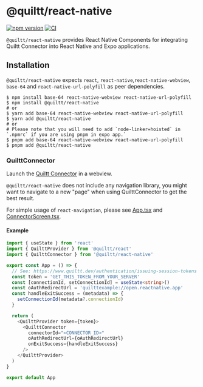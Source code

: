 # @quiltt/react-native

[![npm version](https://badge.fury.io/js/@quiltt%2Freact-native.svg)](https://badge.fury.io/js/@quiltt%2Freact-native)
[![CI](https://github.com/quiltt/quiltt-js/actions/workflows/ci.yml/badge.svg?branch=main)](https://github.com/quiltt/quiltt-js/actions/workflows/ci.yml)

`@quiltt/react-native` provides React Native Components for integrating Quiltt Connector into React Native and Expo applications.

## Installation

`@quiltt/react-native` expects `react`, `react-native`,`react-native-webview`, `base-64` and `react-native-url-polyfill` as peer dependencies.

```shell
$ npm install base-64 react-native-webview react-native-url-polyfill
$ npm install @quiltt/react-native
# or
$ yarn add base-64 react-native-webview react-native-url-polyfill
$ yarn add @quiltt/react-native
# or
# Please note that you will need to add `node-linker=hoisted` in `.npmrc` if you are using pnpm in expo app.`
$ pnpm add base-64 react-native-webview react-native-url-polyfill
$ pnpm add @quiltt/react-native
```

### QuilttConnector

Launch the [Quiltt Connector](https://www.quiltt.dev/connector) in a webview.

`@quiltt/react-native` does not include any navigation library, you might want to navigate to a new "page" when using QuilttConnector to get the best result.

For simple usage of `react-navigation`, please see [App.tsx](examples/expo/App.tsx) and [ConnectorScreen.tsx](examples/expo/screens/ConnectorScreen.tsx).

#### Example

```typescript
import { useState } from 'react'
import { QuilttProvider } from '@quiltt/react'
import { QuilttConnector } from '@quiltt/react-native'

export const App = () => {
  // See: https://www.quiltt.dev/authentication/issuing-session-tokens
  const token = 'GET_THIS_TOKEN_FROM_YOUR_SERVER'
  const [connectionId, setConnectionId] = useState<string>()
  const oAuthRedirectUrl = 'quilttexample://open.reactnative.app'
  const handleExitSuccess = (metadata) => {
    setConnectionId(metadata?.connectionId)
  }

  return (
    <QuilttProvider token={token}>
      <QuilttConnector
        connectorId="<CONNECTOR_ID>"
        oAuthRedirectUrl={oAuthRedirectUrl}
        onExitSuccess={handleExitSuccess}
      />
    </QuilttProvider>
  )
}

export default App
```

